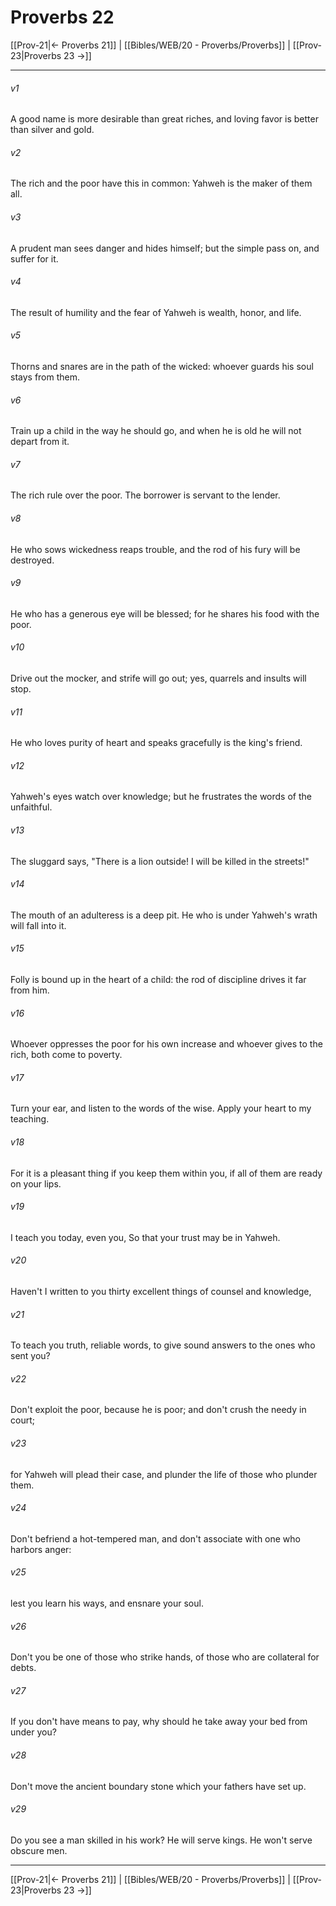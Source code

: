 # Proverbs 22

[[Prov-21|← Proverbs 21]] | [[Bibles/WEB/20 - Proverbs/Proverbs]] | [[Prov-23|Proverbs 23 →]]
***



###### v1 
A good name is more desirable than great riches, and loving favor is better than silver and gold. 

###### v2 
The rich and the poor have this in common: Yahweh is the maker of them all. 

###### v3 
A prudent man sees danger and hides himself; but the simple pass on, and suffer for it. 

###### v4 
The result of humility and the fear of Yahweh is wealth, honor, and life. 

###### v5 
Thorns and snares are in the path of the wicked: whoever guards his soul stays from them. 

###### v6 
Train up a child in the way he should go, and when he is old he will not depart from it. 

###### v7 
The rich rule over the poor. The borrower is servant to the lender. 

###### v8 
He who sows wickedness reaps trouble, and the rod of his fury will be destroyed. 

###### v9 
He who has a generous eye will be blessed; for he shares his food with the poor. 

###### v10 
Drive out the mocker, and strife will go out; yes, quarrels and insults will stop. 

###### v11 
He who loves purity of heart and speaks gracefully is the king's friend. 

###### v12 
Yahweh's eyes watch over knowledge; but he frustrates the words of the unfaithful. 

###### v13 
The sluggard says, "There is a lion outside! I will be killed in the streets!" 

###### v14 
The mouth of an adulteress is a deep pit. He who is under Yahweh's wrath will fall into it. 

###### v15 
Folly is bound up in the heart of a child: the rod of discipline drives it far from him. 

###### v16 
Whoever oppresses the poor for his own increase and whoever gives to the rich, both come to poverty. 

###### v17 
Turn your ear, and listen to the words of the wise. Apply your heart to my teaching. 

###### v18 
For it is a pleasant thing if you keep them within you, if all of them are ready on your lips. 

###### v19 
I teach you today, even you, So that your trust may be in Yahweh. 

###### v20 
Haven't I written to you thirty excellent things of counsel and knowledge, 

###### v21 
To teach you truth, reliable words, to give sound answers to the ones who sent you? 

###### v22 
Don't exploit the poor, because he is poor; and don't crush the needy in court; 

###### v23 
for Yahweh will plead their case, and plunder the life of those who plunder them. 

###### v24 
Don't befriend a hot-tempered man, and don't associate with one who harbors anger: 

###### v25 
lest you learn his ways, and ensnare your soul. 

###### v26 
Don't you be one of those who strike hands, of those who are collateral for debts. 

###### v27 
If you don't have means to pay, why should he take away your bed from under you? 

###### v28 
Don't move the ancient boundary stone which your fathers have set up. 

###### v29 
Do you see a man skilled in his work? He will serve kings. He won't serve obscure men.

***
[[Prov-21|← Proverbs 21]] | [[Bibles/WEB/20 - Proverbs/Proverbs]] | [[Prov-23|Proverbs 23 →]]
